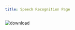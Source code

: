 ```yaml
---
title: Speech Recognition Page 
---
```


![download](https://github.com/user-attachments/assets/322549a8-430d-4813-ba16-4358e8d69257)

